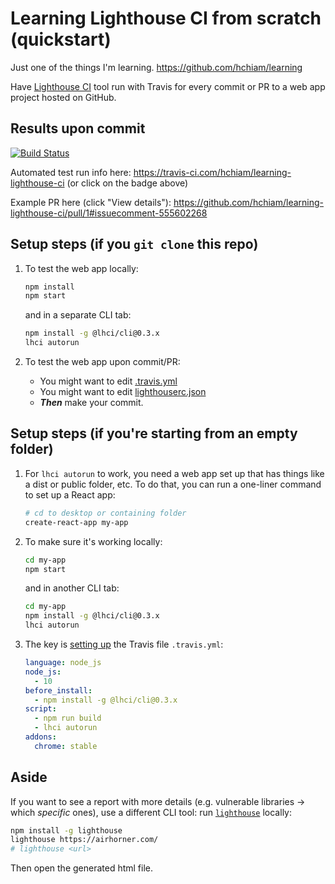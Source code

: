 # Learning Lighthouse CI from scratch (quickstart)

Just one of the things I'm learning. <https://github.com/hchiam/learning>

Have [Lighthouse CI](https://github.com/GoogleChrome/lighthouse-ci) tool run with Travis for every commit or PR to a web app project hosted on GitHub.

## Results upon commit

[![Build Status](https://travis-ci.com/hchiam/learning-lighthouse-ci.svg?branch=master)](https://travis-ci.com/hchiam/learning-lighthouse-ci)

Automated test run info here: <https://travis-ci.com/hchiam/learning-lighthouse-ci> (or click on the badge above)

Example PR here (click "View details"): <https://github.com/hchiam/learning-lighthouse-ci/pull/1#issuecomment-555602268>

## Setup steps (if you `git clone` this repo)

1. To test the web app locally:

    ```bash
    npm install
    npm start
    ```

    and in a separate CLI tab:

    ```bash
    npm install -g @lhci/cli@0.3.x
    lhci autorun
    ```

1. To test the web app upon commit/PR:

    * You might want to edit [.travis.yml](https://github.com/hchiam/learning-lighthouse-ci/blob/master/.travis.yml)
    * You might want to edit [lighthouserc.json](https://github.com/hchiam/learning-lighthouse-ci/blob/master/lighthouserc.json)
    * ***Then*** make your commit.

## Setup steps (if you're starting from an empty folder)

1. For `lhci autorun` to work, you need a web app set up that has things like a dist or public folder, etc. To do that, you can run a one-liner command to set up a React app:

    ```bash
    # cd to desktop or containing folder
    create-react-app my-app
    ```

1. To make sure it's working locally:

    ```bash
    cd my-app
    npm start
    ```

    and in another CLI tab:

    ```bash
    cd my-app
    npm install -g @lhci/cli@0.3.x
    lhci autorun
    ```

1. The key is [setting up](https://github.com/GoogleChrome/lighthouse-ci#quick-start) the Travis file `.travis.yml`:

    ```yml
    language: node_js
    node_js:
      - 10
    before_install:
      - npm install -g @lhci/cli@0.3.x
    script:
      - npm run build
      - lhci autorun
    addons:
      chrome: stable
    ```

## Aside

If you want to see a report with more details (e.g. vulnerable libraries -> which *specific* ones), use a different CLI tool: run [`lighthouse`](https://github.com/GoogleChrome/lighthouse) locally:

```bash
npm install -g lighthouse
lighthouse https://airhorner.com/
# lighthouse <url>
```

Then open the generated html file.

